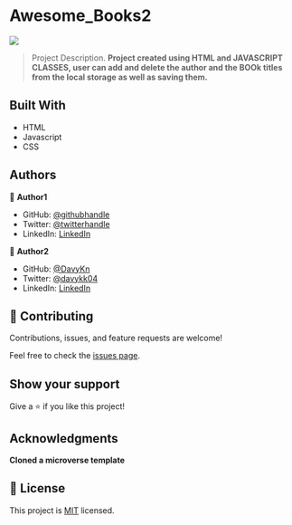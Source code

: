 # Awesome_Books2
![](https://img.shields.io/badge/Microverse-blueviolet)

> Project Description.
> **Project created using HTML and JAVASCRIPT CLASSES, user can add and delete the author and the BOOk titles from the local storage as well as saving them.**

## Built With

- HTML
- Javascript
- CSS


## Authors

👤 **Author1**

- GitHub: [@githubhandle](https://github.com/Nyame-Wolf/)
- Twitter: [@twitterhandle](https://twitter.com/Mumenyam)
- LinkedIn: [LinkedIn](https://www.linkedin.com/in/mumenya-nyamu-web-designer-data-enthusiast/)

👤 **Author2**

- GitHub: [@DavyKn](https://github.com/DavyKn)
- Twitter: [@davykk04](https://twitter.com/davykk04)
- LinkedIn: [LinkedIn](https://www.linkedin.com/in/davis-katana-246600159/)

## 🤝 Contributing

Contributions, issues, and feature requests are welcome!

Feel free to check the [issues page](../../issues/).

## Show your support

Give a ⭐️ if you like this project!

## Acknowledgments

**Cloned a microverse template**

## 📝 License

This project is [MIT](./MIT.md) licensed.
